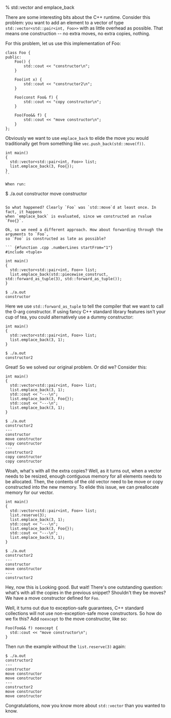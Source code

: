 % std::vector and emplace_back

There are some interesting bits about the C++ runtime. Consider this problem:
you want to add an element to a vector of type `std::vector<std::pair<int, Foo>>`
with as little overhead as possible. That means one construction -- no extra moves,
no extra copies, nothing.

For this problem, let us use this implementation of Foo:

``` {#function .cpp .numberLines startFrom="1"}
class Foo {
public:
    Foo() {
        std::cout << "constructor\n";
    }

    Foo(int x) {
        std::cout << "constructor2\n";
    }

    Foo(const Foo& f) {
        std::cout << "copy constructor\n";
    }

    Foo(Foo&& f) {
        std::cout << "move constructor\n";
    }
};
```

Obviously we want to use `emplace_back` to elide the move you would traditionally
get from something like `vec.push_back(std::move(f))`.

``` {#function .cpp .numberLines startFrom="1"}
int main()
{
  std::vector<std::pair<int, Foo>> list;
  list.emplace_back(3, Foo{});
}
``

When run:
```
$ ./a.out
constructor
move constructor
```

So what happened? Clearly `Foo` was `std::move`d at least once. In fact, it happens
when `emplace_back` is evaluated, since we constructed an rvalue `Foo{}`.

Ok, so we need a different approach. How about forwarding through the arguments to `Foo`,
so `Foo` is constructed as late as possible?

``` {#function .cpp .numberLines startFrom="1"}
#include <tuple>

int main()
{
  std::vector<std::pair<int, Foo>> list;
  list.emplace_back(std::piecewise_construct, std::forward_as_tuple(3), std::forward_as_tuple());
}
```

```
$ ./a.out
constructor
```

Here we use `std::forward_as_tuple` to tell the compiler that we want to call the 0-arg constructor.
If using fancy C++ standard library features isn't your cup of tea, you could alternatively use
a dummy constructor:

``` {#function .cpp .numberLines startFrom="1"}
int main()
{
  std::vector<std::pair<int, Foo>> list;
  list.emplace_back(3, 1);
}
```

```
$ ./a.out
constructor2
```

Great! So we solved our original problem. Or did we? Consider this:

``` {#function .cpp .numberLines startFrom="1"}
int main()
{
  std::vector<std::pair<int, Foo>> list;
  list.emplace_back(3, 1);
  std::cout << "---\n";
  list.emplace_back(3, Foo{});
  std::cout << "---\n";
  list.emplace_back(3, 1);
}
```

```
$ ./a.out
constructor2
---
constructor
move constructor
copy constructor
---
constructor2
copy constructor
copy constructor
```

Woah, what's with all the extra copies? Well, as it turns out, when a vector needs
to be resized, enough contiguous memory for all elements needs to be allocated. Then,
the contents of the old vector need to be move or copy constructed into the new
memory. To elide this issue, we can preallocate memory for our vector.

``` {#function .cpp .numberLines startFrom="1"}
int main()
{
  std::vector<std::pair<int, Foo>> list;
  list.reserve(3);
  list.emplace_back(3, 1);
  std::cout << "---\n";
  list.emplace_back(3, Foo{});
  std::cout << "---\n";
  list.emplace_back(3, 1);
}
```

```
$ ./a.out
constructor2
---
constructor
move constructor
---
constructor2
```

Hey, now this is Looking good. But wait! There's one outstanding question: what's with
all the copies in the previous snippet? Shouldn't they be moves? We have a move constructor
defined for `Foo`.

Well, it turns out due to exception-safe guarantees, C++ standard collections  will not use
non-exception-safe move constructors. So how do we fix this? Add `noexcept` to the move
constructor, like so:

``` {#function .cpp .numberLines startFrom="1"}
Foo(Foo&& f) noexcept {
  std::cout << "move constructor\n";
}
```

Then run the example without the `list.reserve(3)` again:

```
$ ./a.out
constructor2
---
constructor
move constructor
move constructor
---
constructor2
move constructor
move constructor
```

Congratulations, now you know more about `std::vector` than you wanted to know.
